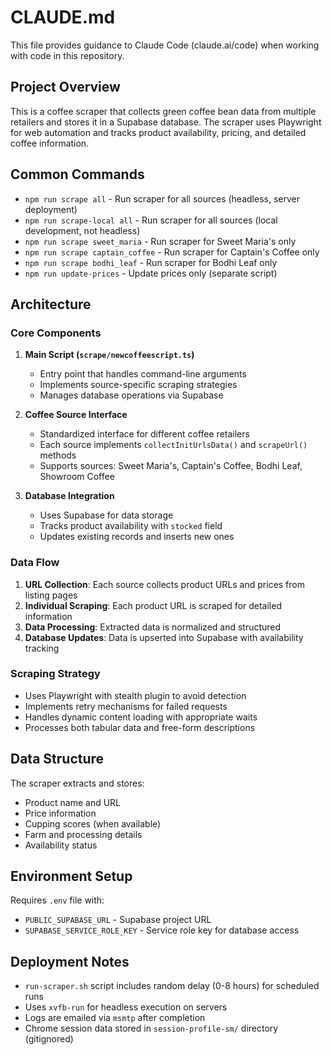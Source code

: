 # CLAUDE.md

This file provides guidance to Claude Code (claude.ai/code) when working with code in this repository.

## Project Overview

This is a coffee scraper that collects green coffee bean data from multiple retailers and stores it in a Supabase database. The scraper uses Playwright for web automation and tracks product availability, pricing, and detailed coffee information.

## Common Commands

- `npm run scrape all` - Run scraper for all sources (headless, server deployment)
- `npm run scrape-local all` - Run scraper for all sources (local development, not headless)
- `npm run scrape sweet_maria` - Run scraper for Sweet Maria's only
- `npm run scrape captain_coffee` - Run scraper for Captain's Coffee only
- `npm run scrape bodhi_leaf` - Run scraper for Bodhi Leaf only
- `npm run update-prices` - Update prices only (separate script)

## Architecture

### Core Components

1. **Main Script (`scrape/newcoffeescript.ts`)**
   - Entry point that handles command-line arguments
   - Implements source-specific scraping strategies
   - Manages database operations via Supabase

2. **Coffee Source Interface**
   - Standardized interface for different coffee retailers
   - Each source implements `collectInitUrlsData()` and `scrapeUrl()` methods
   - Supports sources: Sweet Maria's, Captain's Coffee, Bodhi Leaf, Showroom Coffee

3. **Database Integration**
   - Uses Supabase for data storage
   - Tracks product availability with `stocked` field
   - Updates existing records and inserts new ones

### Data Flow

1. **URL Collection**: Each source collects product URLs and prices from listing pages
2. **Individual Scraping**: Each product URL is scraped for detailed information
3. **Data Processing**: Extracted data is normalized and structured
4. **Database Updates**: Data is upserted into Supabase with availability tracking

### Scraping Strategy

- Uses Playwright with stealth plugin to avoid detection
- Implements retry mechanisms for failed requests
- Handles dynamic content loading with appropriate waits
- Processes both tabular data and free-form descriptions

## Data Structure

The scraper extracts and stores:
- Product name and URL
- Price information
- Cupping scores (when available)
- Farm and processing details
- Availability status

## Environment Setup

Requires `.env` file with:
- `PUBLIC_SUPABASE_URL` - Supabase project URL
- `SUPABASE_SERVICE_ROLE_KEY` - Service role key for database access

## Deployment Notes

- `run-scraper.sh` script includes random delay (0-8 hours) for scheduled runs
- Uses `xvfb-run` for headless execution on servers
- Logs are emailed via `msmtp` after completion
- Chrome session data stored in `session-profile-sm/` directory (gitignored)